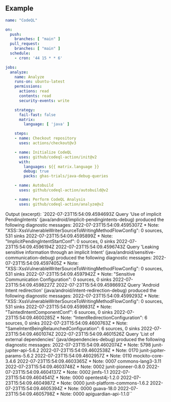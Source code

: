 ## Example ##

```yaml
name: "CodeQL"

on:
  push:
    branches: [ "main" ]
  pull_request:
    branches: [ "main" ]
  schedule:
    - cron: '44 15 * * 6'

jobs:
  analyze:
    name: Analyze
    runs-on: ubuntu-latest
    permissions:
      actions: read
      contents: read
      security-events: write

    strategy:
      fail-fast: false
      matrix:
        language: [ 'java' ]

    steps:
    - name: Checkout repository
      uses: actions/checkout@v3

    - name: Initialize CodeQL
      uses: github/codeql-action/init@v2
      with:
        languages: ${{ matrix.language }}
        debug: true
        packs: ghas-trials/java-debug-queries

    - name: Autobuild
      uses: github/codeql-action/autobuild@v2

    - name: Perform CodeQL Analysis
      uses: github/codeql-action/analyze@v2
```

Output (excerpt):
`2022-07-23T15:54:09.4594693Z Query 'Use of implicit PendingIntents' (java/android/implicit-pendingintents-debug) produced the following diagnostic messages:
2022-07-23T15:54:09.4595307Z   * Note: "XSS::XssVulnerableWriterSourceToWritingMethodFlowConfig": 0 sources, 531 sinks
2022-07-23T15:54:09.4595899Z   * Note: "ImplicitPendingIntentStartConf": 0 sources, 0 sinks
2022-07-23T15:54:09.4596194Z 
2022-07-23T15:54:09.4596743Z Query 'Leaking sensitive information through an implicit Intent' (java/android/sensitive-communication-debug) produced the following diagnostic messages:
2022-07-23T15:54:09.4597405Z   * Note: "XSS::XssVulnerableWriterSourceToWritingMethodFlowConfig": 0 sources, 531 sinks
2022-07-23T15:54:09.4597942Z   * Note: "Sensitive Communication Configuration": 0 sources, 0 sinks
2022-07-23T15:54:09.4598227Z 
2022-07-23T15:54:09.4598693Z Query 'Android Intent redirection' (java/android/intent-redirection-debug) produced the following diagnostic messages:
2022-07-23T15:54:09.4599293Z   * Note: "XSS::XssVulnerableWriterSourceToWritingMethodFlowConfig": 0 sources, 531 sinks
2022-07-23T15:54:09.4599831Z   * Note: "TaintedIntentComponentConf": 6 sources, 0 sinks
2022-07-23T15:54:09.4600285Z   * Note: "IntentRedirectionConfiguration": 6 sources, 0 sinks
2022-07-23T15:54:09.4600763Z   * Note: "SameIntentBeingRelaunchedConfiguration": 6 sources, 0 sinks
2022-07-23T15:54:09.4601074Z 
2022-07-23T15:54:09.4601526Z Query 'List of external dependencies' (java/dependencies-debug) produced the following diagnostic messages:
2022-07-23T15:54:09.4602074Z   * Note: 5798  junit-jupiter-api-5.6.2
2022-07-23T15:54:09.4602538Z   * Note: 0170  junit-jupiter-params-5.6.2
2022-07-23T15:54:09.4602957Z   * Note: 0110  mockito-core-3.4.6
2022-07-23T15:54:09.4603365Z   * Note: 0007  commons-lang3-3.11
2022-07-23T15:54:09.4603748Z   * Note: 0002  junit-pioneer-0.8.0
2022-07-23T15:54:09.4604137Z   * Note: 0002  jimfs-1.1
2022-07-23T15:54:09.4604541Z   * Note: 0000  opentest4j-1.2.0
2022-07-23T15:54:09.4604987Z   * Note: 0000  junit-platform-commons-1.6.2
2022-07-23T15:54:09.4605394Z   * Note: 0000  guava-18.0
2022-07-23T15:54:09.4605798Z   * Note: 0000  apiguardian-api-1.1.0``
```
